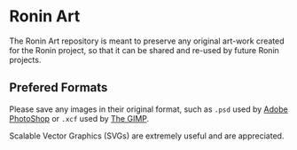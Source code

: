 # Ronin Art

The Ronin Art repository is meant to preserve any original art-work created
for the Ronin project, so that it can be shared and re-used by future
Ronin projects.

## Prefered Formats

Please save any images in their original format, such as `.psd` used by
[Adobe PhotoShop](http://www.adobe.com/products/photoshop/family/) or
`.xcf` used by [The GIMP](http://www.gimp.org/).

Scalable Vector Graphics (SVGs) are extremely useful and are appreciated.

